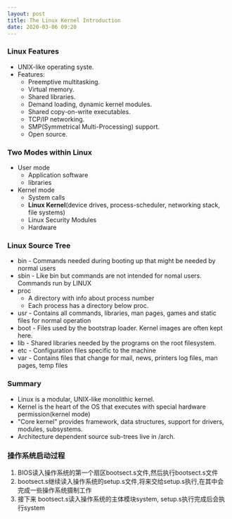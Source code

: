 ```yaml
---
layout: post
title: The Linux Kernel Introduction
date: 2020-03-06 09:20
---
```

### Linux Features
* UNIX-like operating syste.
* Features:
    * Preemptive multitasking.
    * Virtual memory.
    * Shared libraries.
    * Demand loading, dynamic kernel modules.
    * Shared copy-on-write executables.
    * TCP/IP networking.
    * SMP(Symmetrical Multi-Processing) support.
    * Open source.

### Two Modes within Linux
* User mode
    * Application software
    * libraries
* Kernel mode
    * System calls
    * **Linux Kernel**(device drives, process-scheduler, networking stack, file systems)
    * Linux Security Modules
    * Hardware

### Linux Source Tree
* bin - Commands needed during booting up that might be needed by normal users
* sbin - Like bin but commands are not intended for nomal users. Commands run by LINUX
* proc
    * A directory with info about process number
    * Each process has a directory below proc.
* usr - Contains all commands, libraries, man pages, games and static files for normal operation
* boot - Files used by the bootstrap loader. Kernel images are often kept here.
* lib - Shared libraries needed by the programs on the root filesystem.
* etc - Configuration files specific to the machine
* var - Contains files that change for mail, news, printers log files, man pages, temp files

### Summary
* Linux is a modular, UNIX-like monolithic kernel.
* Kernel is the heart of the OS that executes with special hardware permission(kernel mode)
* "Core kernel" provides framework, data structures, support for drivers, modules, subsystems.
* Architecture dependent source sub-trees live in /arch.

### 操作系统启动过程
1. BIOS读入操作系统的第一个扇区bootsect.s文件,然后执行bootsect.s文件<br>
2. bootsect.s继续读入操作系统的setup.s文件,将来交给setup.s执行,在其中会完成一些操作系统摄制工作<br>
3. 接下来 bootsect.s读入操作系统的主体模块system, setup.s执行完成后会执行system